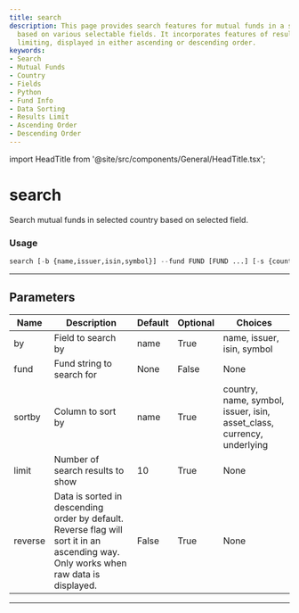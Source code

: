 ```yaml
---
title: search
description: This page provides search features for mutual funds in a selected country
  based on various selectable fields. It incorporates features of result sorting and
  limiting, displayed in either ascending or descending order.
keywords:
- Search
- Mutual Funds
- Country
- Fields
- Python
- Fund Info
- Data Sorting
- Results Limit
- Ascending Order
- Descending Order
---
```


import HeadTitle from '@site/src/components/General/HeadTitle.tsx';

<HeadTitle title="search - Funds - Reference | OpenBB Terminal Docs" />

# search

Search mutual funds in selected country based on selected field.

### Usage

```python
search [-b {name,issuer,isin,symbol}] --fund FUND [FUND ...] [-s {country,name,symbol,issuer,isin,asset_class,currency,underlying}] [-l LIMIT] [-r]
```

---

## Parameters

| Name | Description | Default | Optional | Choices |
| ---- | ----------- | ------- | -------- | ------- |
| by | Field to search by | name | True | name, issuer, isin, symbol |
| fund | Fund string to search for | None | False | None |
| sortby | Column to sort by | name | True | country, name, symbol, issuer, isin, asset_class, currency, underlying |
| limit | Number of search results to show | 10 | True | None |
| reverse | Data is sorted in descending order by default. Reverse flag will sort it in an ascending way. Only works when raw data is displayed. | False | True | None |

---
